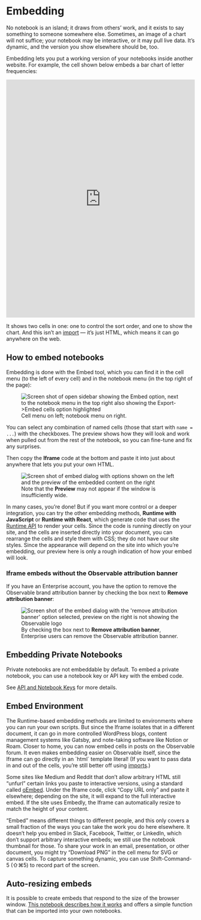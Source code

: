 # Embedding

No notebook is an island; it draws from others’ work, and it exists to say something to someone somewhere else. Sometimes, an image of a chart will not suffice; your notebook may be interactive, or it may pull live data. It’s dynamic, and the version you show elsewhere should be, too.

Embedding lets you put a working version of your notebooks inside another website. For example, the cell shown below embeds a bar chart of letter frequencies:

<iframe width="100%" height="635" frameborder="0"
  src="https://observablehq.com/embed/@d3/sortable-bar-chart?cell=viewof+order&cell=chart"></iframe>

It shows two cells in one: one to control the sort order, and one to show the chart. And this isn’t an [import](https://observablehq.com/@observablehq/introduction-to-imports) — it’s just HTML, which means it can go anywhere on the web.

## How to embed notebooks

Embedding is done with the Embed tool, which you can find it in the cell menu (to the left of every cell) and in the notebook menu (in the top right of the page):

<figure>
  <img
    class="screenshot w-70"
    src="/embedding/embed_and_embed_cells_v2.png" alt="Screen shot of open sidebar showing the Embed option, next to the notebook menu in the top right also showing the Export->Embed cells option highlighted"
  />
  <figcaption>Cell menu on left; notebook menu on right.</figcaption>
</figure>

You can select any combination of named cells (those that start with `name = ...`) with the checkboxes. The preview shows how they will look and work when pulled out from the rest of the notebook, so you can fine-tune and fix any surprises.

Then copy the **Iframe** code at the bottom and paste it into just about anywhere that lets you put your own HTML.

<figure>
  <img
    class="screenshot w-70"
    src="/embedding/embed_with_preview_bar_chart_new.png" alt="Screen shot of embed dialog with options shown on the left and the preview of the embedded content on the right"
  />
  <figcaption>Note that the <strong>Preview</strong> may not appear if the window is insufficiently wide.
</figcaption>
</figure>

In many cases, you’re done! But if you want more control or a deeper integration, you can try the other embedding methods, **Runtime with JavaScript** or **Runtime with React**, which generate code that uses the [Runtime API](https://observablehq.com/@observablehq/downloading-and-embedding-notebooks) to render your cells. Since the code is running directly on your site, and the cells are inserted directly into your document, you can rearrange the cells and style them with CSS; they do not have our site styles. Since the appearance will depend on the site into which you’re embedding, our preview here is only a rough indication of how your embed will look.

### Iframe embeds without the Observable attribution banner
<PricingBadge level="enterprise" />

If you have an Enterprise account, you have the option to remove the Observable brand attribution banner by checking the box next to **Remove attribution banner**:

<figure>
  <img
   class="screenshot w-70"
    src="/embedding/removed_attribution_data_table_cell.png" alt="Screen shot of the embed dialog with the 'remove attribution banner' option selected, preview on the right is not showing the Observable logo"
  />
  <figcaption>By checking the box next to <strong>Remove attribution banner</strong>, Enterprise users can remove the Observable attribution banner.
</figcaption>
</figure>


## Embedding Private Notebooks

Private notebooks are not embeddable by default. To embed a private notebook, you can use a notebook key or API key with the embed code.

See [API and Notebook Keys](https://observablehq.com/@observablehq/api-keys) for more details.

## Embed Environment

The Runtime-based embedding methods are limited to environments where you can run your own scripts. But since the Iframe isolates that in a different document, it can go in more controlled WordPress blogs, content management systems like Gatsby, and note-taking software like Notion or Roam. Closer to home, you can now embed cells in posts on the Observable forum. It even makes embedding easier on Observable itself, since the Iframe can go directly in an \`html\` template literal! (If you want to pass data in and out of the cells, you’re still better off using [imports](https://observablehq.com/@observablehq/imports).)

Some sites like Medium and Reddit that don’t allow arbitrary HTML still “unfurl” certain links you paste to interactive versions, using a standard called [oEmbed](https://oembed.com/). Under the Iframe code, click “Copy URL only” and paste it elsewhere; depending on the site, it will expand to the full interactive embed. If the site uses Embedly, the Iframe can automatically resize to match the height of your content.

“Embed” means different things to different people, and this only covers a small fraction of the ways you can take the work you do here elsewhere. It doesn’t help you embed in Slack, Facebook, Twitter, or LinkedIn, which don’t support arbitrary interactive embeds; we still use the notebook thumbnail for those. To share your work in an email, presentation, or other document, you might try “Download PNG” in the cell menu for SVG or canvas cells. To capture something dynamic, you can use Shift-Command-5 (⇧⌘5) to record part of the screen. 

## Auto-resizing embeds

It is possible to create embeds that respond to the size of the browser window. [This notebook describes how it works](https://observablehq.com/@observablehq/auto-resizing-embed?collection=@observablehq/embedding-notebooks) and offers a simple function that can be imported into your own notebooks.
